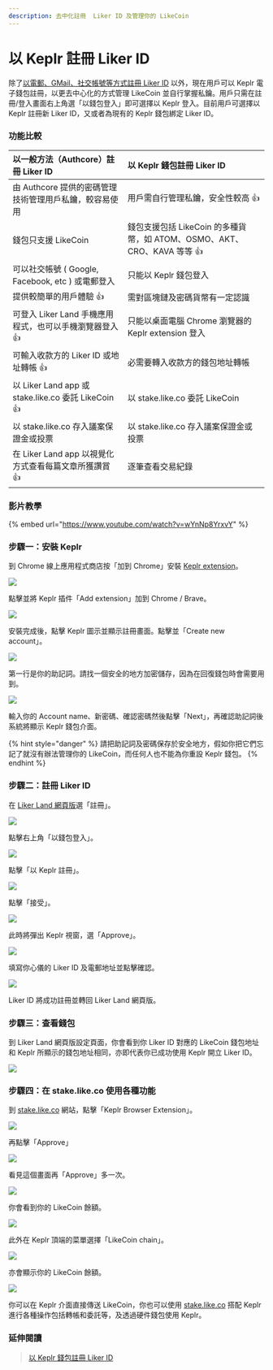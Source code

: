 ```yaml
---
description: 去中化註冊  Liker ID 及管理你的 LikeCoin
---
```


# 以 Keplr 註冊 Liker ID

除了[以電郵、GMail、社交帳號等方式註冊 Liker ID](register.md) 以外，現在用戶可以 Keplr 電子錢包註冊，以更去中心化的方式管理 LikeCoin 並自行掌握私鑰。用戶只需在註冊/登入畫面右上角選「以錢包登入」即可選擇以 Keplr 登入。目前用戶可選擇以 Keplr 註冊新 Liker ID，又或者為現有的 Keplr 錢包綁定 Liker ID。 

### 功能比較

| **以一般方法（Authcore）註冊 Liker ID** | **以 Keplr 錢包註冊 Liker ID** |
| :--- | :--- |
| 由 Authcore 提供的密碼管理技術管理用戶私鑰，較容易使用  | 用戶需自行管理私鑰，安全性較高 👍  |
| 錢包只支援 LikeCoin  | 錢包支援包括 LikeCoin 的多種貨幣，如 ATOM、OSMO、AKT、CRO、KAVA 等等 👍  |
| 可以社交帳號 \( Google, Facebook, etc \) 或電郵登入 | 只能以 Keplr 錢包登入 |
| 提供較簡單的用戶體驗 👍  | 需對區塊鏈及密碼貨幣有一定認識 |
| 可登入 Liker Land 手機應用程式，也可以手機瀏覽器登入 👍  | 只能以桌面電腦 Chrome 瀏覽器的 Keplr extension 登入 |
| 可輸入收款方的 Liker ID 或地址轉帳 👍  | 必需要轉入收款方的錢包地址轉帳 |
| 以 Liker Land app 或 stake.like.co 委託 LikeCoin 👍 | 以 stake.like.co 委託 LikeCoin |
| 以 stake.like.co 存入議案保證金或投票 | 以 stake.like.co 存入議案保證金或投票 |
| 在 Liker Land app 以視覺化方式查看每篇文章所獲讚賞 👍  | 逐筆查看交易紀錄 |

### 影片教學

{% embed url="https://www.youtube.com/watch?v=wYnNp8YrxvY" %}

### 步驟一：安裝 Keplr

到 Chrome 線上應用程式商店按「加到 Chrome」安裝 [Keplr extension](https://chrome.google.com/webstore/detail/keplr/dmkamcknogkgcdfhhbddcghachkejeap)。

![](../../.gitbook/assets/keplr01.png)

點擊並將 Keplr 插件「Add extension」加到 Chrome / Brave。

![](../../.gitbook/assets/keplr02.png)

安裝完成後，點擊 Keplr 圖示並顯示註冊畫面。點擊並「Create new account」。

![](../../.gitbook/assets/keplr03.png)

第一行是你的助記詞。請找一個安全的地方加密儲存，因為在回復錢包時會需要用到。

![](../../.gitbook/assets/keplr04.png)

輸入你的 Account name、新密碼、確認密碼然後點擊「Next」，再確認助記詞後系統將顯示 Keplr 錢包介面。

{% hint style="danger" %}
請把助記詞及密碼保存於安全地方，假如你把它們忘記了就沒有辦法管理你的 LikeCoin，而任何人也不能為你重設 Keplr 錢包。
{% endhint %}

### 步驟二：註冊 Liker ID

在 [Liker Land 網頁版](https://liker.land/)選「註冊」。

![](../../.gitbook/assets/keplr-liker-id-00.png)

點擊右上角「以錢包登入」。

![](../../.gitbook/assets/keplr-liker-id-01.png)

點擊「以 Keplr 註冊」。

![](../../.gitbook/assets/keplr-liker-id-02.png)

點擊「接受」。

![](../../.gitbook/assets/keplr-liker-id-03-en.png)

此時將彈出 Keplr 視窗，選「Approve」。

![](../../.gitbook/assets/keplr-liker-id-04.png)

填寫你心儀的 Liker ID 及電郵地址並點擊確認。

![](../../.gitbook/assets/keplr-liker-id-05.png)

Liker ID 將成功註冊並轉回 Liker Land 網頁版。

### 步驟三：查看錢包

到 Liker Land 網頁版設定頁面，你會看到你 Liker ID 對應的 LikeCoin 錢包地址和 Keplr 所顯示的錢包地址相同，亦即代表你已成功使用 Keplr 開立 Liker ID。

![](../../.gitbook/assets/keplr-liker-id-06.png)

### 步驟四：在 stake.like.co 使用各種功能

到 [stake.like.co](http://stake.like.co/) 網站，點擊「Keplr Browser Extension」。

![](../../.gitbook/assets/keplr06.png)

再點擊「Approve」

![](../../.gitbook/assets/keplr07.png)

看見這個畫面再「Approve」多一次。

![](../../.gitbook/assets/keplr08.png)

你會看到你的 LikeCoin 餘額。

![](../../.gitbook/assets/keplr09.png)

此外在 Keplr 頂端的菜單選擇「LikeCoin chain」。

![](../../.gitbook/assets/keplr-liker-id-07%20%281%29.png)

亦會顯示你的 LikeCoin 餘額。

![](../../.gitbook/assets/keplr-liker-id-08.png)

你可以在 Keplr 介面直接傳送 LikeCoin，你也可以使用 [stake.like.co](http://stake.like.co/) 搭配 Keplr 進行各種操作包括轉帳和委託等，及透過硬件錢包使用 Keplr。

### 延伸閱讀

> [以 Keplr 錢包註冊 Liker ID](https://matters.news/@likecoin/%E4%BB%A5-keplr-%E9%8C%A2%E5%8C%85%E8%A8%BB%E5%86%8A-liker-id-bafyreidnwfvgapbpgfjgvayj4nqdodnldk3wm6x4hakw7yq2yytpzbuamu)

